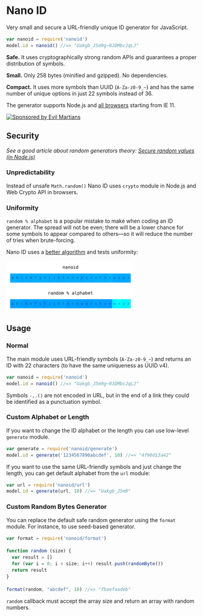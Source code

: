 # Nano ID

Very small and secure a URL-friendly unique ID generator for JavaScript.

```js
var nanoid = require('nanoid')
model.id = nanoid() //=> "Uakgb_J5m9g~0JDMbcJqLJ"
```

**Safe.** It uses cryptographically strong random APIs
and guarantees a proper distribution of symbols.

**Small.** Only 258 bytes (minified and gzipped). No dependencies.

**Compact.** It uses more symbols than UUID (`A-Za-z0-9_~`)
and has the same number of unique options in just 22 symbols instead of 36.

The generator supports Node.js and [all browsers] starting from IE 11.

[all browsers]: http://caniuse.com/#feat=getrandomvalues

<a href="https://evilmartians.com/?utm_source=nanoid">
  <img src="https://evilmartians.com/badges/sponsored-by-evil-martians.svg"
       alt="Sponsored by Evil Martians" width="236" height="54">
</a>

## Security

*See a good article about random generators theory:
[Secure random values (in Node.js)]*

### Unpredictability

Instead of unsafe `Math.random()` Nano ID uses `crypto` module in Node.js
and Web Crypto API in browsers.

### Uniformity

`random % alphabet` is a popular mistake to make when coding an ID generator.
The spread will not be even; there will be a lower chance for some symbols
to appear compared to others—so it will reduce the number of tries
when brute-forcing.

Nano ID uses a [better algorithm] and tests uniformity:

<img src="distribution.png" alt="Nano ID uniformity" width="340" height="135">

[Secure random values (in Node.js)]: https://gist.github.com/joepie91/7105003c3b26e65efcea63f3db82dfba
[better algorithm]: https://github.com/ai/nanoid/blob/master/format.js

## Usage

### Normal

The main module uses URL-friendly symbols (`A-Za-z0-9_~`) and returns an ID
with 22 characters (to have the same uniqueness as UUID v4).

```js
var nanoid = require('nanoid')
model.id = nanoid() //=> "Uakgb_J5m9g~0JDMbcJqLJ"
```

Symbols `-,.()` are not encoded in URL, but in the end of a link
they could be identified as a punctuation symbol.

### Custom Alphabet or Length

If you want to change the ID alphabet or the length
you can use low-level `generate` module.

```js
var generate = require('nanoid/generate')
model.id = generate('1234567890abcdef', 10) //=> "4f90d13a42"
```

If you want to use the same URL-friendly symbols and just change the length,
you can get default alphabet from the `url` module:

```js
var url = require('nanoid/url')
model.id = generate(url, 10) //=> "Uakgb_J5m9"
```

### Custom Random Bytes Generator

You can replace the default safe random generator using the `format` module.
For instance, to use seed-based generator.

```js
var format = require('nanoid/format')

function random (size) {
  var result = []
  for (var i = 0; i < size; i++) result.push(randomByte())
  return result
}

format(random, "abcdef", 10) //=> "fbaefaadeb"
```

`random` callback must accept the array size and return an array
with random numbers.
